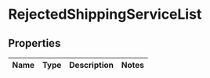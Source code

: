 # RejectedShippingServiceList

## Properties
Name | Type | Description | Notes
------------ | ------------- | ------------- | -------------
